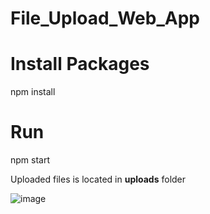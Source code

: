 # File_Upload_Web_App

# Install Packages
npm install

# Run 
npm start

Uploaded files is located in **uploads** folder 

![image](https://user-images.githubusercontent.com/67497021/189539257-ff581eed-8ca7-4958-8b89-6297fcad666b.png)

